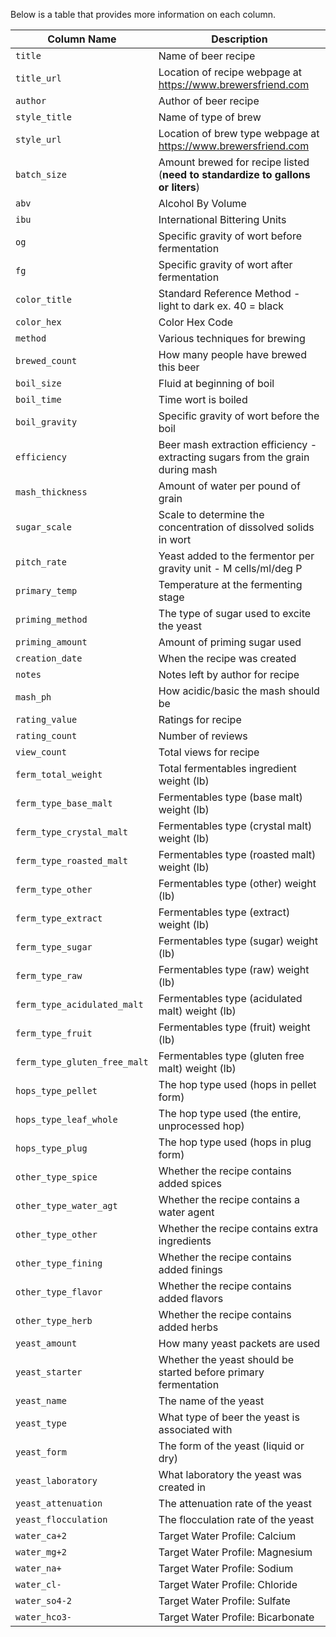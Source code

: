 Below is a table that provides more information on each column.

| Column Name  | Description | 
|---|---|
| `title`  | Name of beer recipe |   x
| `title_url` | Location of recipe webpage at https://www.brewersfriend.com |  x
| `author` | Author of beer recipe |   x
| `style_title` | Name of type of brew |   x
| `style_url` | Location of brew type webpage at https://www.brewersfriend.com |  x
| `batch_size` | Amount brewed for recipe listed (**need to standardize to gallons or liters**) |  x 
| `abv` | Alcohol By Volume |   y
| `ibu` | International Bittering Units |  y
| `og` | Specific gravity of wort before fermentation |   diffg
| `fg` | Specific gravity of wort after fermentation |   diffg
| `color_title` | Standard Reference Method - light to dark ex. 40 = black |  x
| `color_hex` | Color Hex Code |   x
| `method` |  Various techniques for brewing |   y
| `brewed_count` | How many people have brewed this beer |  x
| `boil_size` | Fluid at beginning of boil |   x
| `boil_time` | Time wort is boiled |   y
| `boil_gravity`| Specific gravity of wort before the boil |  x
| `efficiency` | Beer mash extraction efficiency - extracting sugars from the grain during mash |   y
| `mash_thickness` | Amount of water per pound of grain |   y
| `sugar_scale` | Scale to determine the concentration of dissolved solids in wort|  x
| `pitch_rate` | Yeast added to the fermentor per gravity unit - M cells/ml/deg P |  x
| `primary_temp` | Temperature at the fermenting stage |   y
| `priming_method` | The type of sugar used to excite the yeast |   x
| `priming_amount` | Amount of priming sugar used |   x
| `creation_date` | When the recipe was created |   x
| `notes` | Notes left by author for recipe  |  x
| `mash_ph` | How acidic/basic the mash should be |   x
| `rating_value` | Ratings for recipe |   outcome
| `rating_count` | Number of reviews |  x
| `view_count` | Total views for recipe |   x
| `ferm_total_weight` | Total fermentables ingredient weight (lb) |  y
| `ferm_type_base_malt`  | Fermentables type (base malt) weight (lb) |  y
| `ferm_type_crystal_malt` | Fermentables type (crystal malt) weight (lb) |  y
| `ferm_type_roasted_malt` | Fermentables type (roasted malt) weight (lb)  |  y
| `ferm_type_other` | Fermentables type (other) weight (lb) |  y
| `ferm_type_extract` | Fermentables type (extract) weight (lb) |  y
| `ferm_type_sugar` | Fermentables type (sugar) weight (lb) |  y
| `ferm_type_raw` | Fermentables type (raw) weight (lb) |  y
| `ferm_type_acidulated_malt` | Fermentables type (acidulated malt) weight (lb) |  y
| `ferm_type_fruit` | Fermentables type (fruit) weight (lb) |  y
| `ferm_type_gluten_free_malt` | Fermentables type (gluten free malt) weight (lb) |  y
| `hops_type_pellet` | The hop type used (hops in pellet form) |  y
| `hops_type_leaf_whole` | The hop type used (the entire, unprocessed hop) |  y
| `hops_type_plug` | The hop type used (hops in plug form) |  y
| `other_type_spice` | Whether the recipe contains added spices |  y
| `other_type_water_agt` | Whether the recipe contains a water agent |  y
| `other_type_other` | Whether the recipe contains extra ingredients |  y
| `other_type_fining` | Whether the recipe contains added finings |  y
| `other_type_flavor` | Whether the recipe contains added flavors |  y
| `other_type_herb` | Whether the recipe contains added herbs |  y
| `yeast_amount` | How many yeast packets are used |  x
| `yeast_starter` | Whether the yeast should be started before primary fermentation |  x
| `yeast_name` | The name of the yeast |  x
| `yeast_type` | What type of beer the yeast is associated with |  x
| `yeast_form` | The form of the yeast (liquid or dry) |  y
| `yeast_laboratory` | What laboratory the yeast was created in |  x
| `yeast_attenuation` | The attenuation rate of the yeast |  y
| `yeast_flocculation` | The flocculation rate of the yeast |  y
| `water_ca+2` | Target Water Profile: Calcium |  x
| `water_mg+2` | Target Water Profile: Magnesium |  x
| `water_na+` | Target Water Profile: Sodium |  x
| `water_cl-` | Target Water Profile: Chloride |  x
| `water_so4-2` | Target Water Profile: Sulfate |  x
| `water_hco3-` | Target Water Profile: Bicarbonate |  x


 


